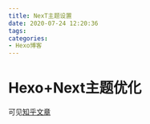 ```yaml
---
title: NexT主题设置
date: 2020-07-24 12:20:36
tags:
categories:
- Hexo博客
---
```


# Hexo+Next主题优化

可见[知乎文章](https://zhuanlan.zhihu.com/p/30836436)